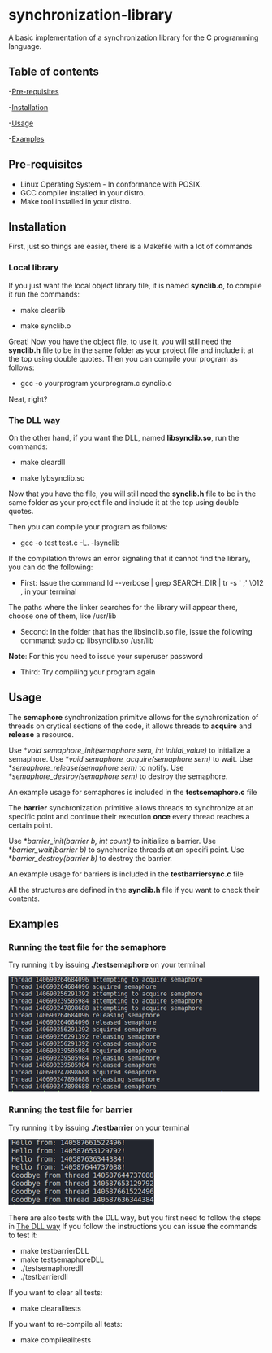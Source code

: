 # synchronization-library
A basic implementation of a synchronization library for the C programming language.

## Table of contents
-[Pre-requisites](#pre-requisites)

-[Installation](#installation)

-[Usage](#usage)

-[Examples](#examples)

## Pre-requisites
- Linux Operating System - In conformance with POSIX.
- GCC compiler installed in your distro.
- Make tool installed in your distro.

## Installation

First, just so things are easier, there is a Makefile with a lot of commands

### Local library

If you just want the local object library file, it is named **synclib.o**, to compile it run the commands:

- make clearlib

- make synclib.o

Great! Now you have the object file, to use it, you will still need the **synclib.h** file to be in the same folder as your 
project file and include it at the top using double quotes.
Then you can compile your program as follows:

- gcc -o yourprogram yourprogram.c synclib.o

Neat, right?

### The DLL way

On the other hand, if you want the DLL, named **libsynclib.so**, run the commands:

- make cleardll

- make lybsynclib.so

Now that you have the file, you will still need the **synclib.h** file to be in the same folder as your 
project file and include it at the top using double quotes.

Then you can compile your program as follows:

- gcc -o test test.c -L. -lsynclib

If the compilation throws an error signaling that it cannot find the library, you can do the following:

- First: Issue the command ld --verbose | grep SEARCH_DIR | tr -s ' ;' \\012 , in your terminal

The paths where the linker searches for the library will appear there, choose one of them, like /usr/lib

- Second: In the folder that has the libsinclib.so file, issue the following command: sudo cp libsynclib.so /usr/lib

**Note**: For this you need to issue your superuser password

- Third: Try compiling your program again 


## Usage
The **semaphore** synchronization primitve allows for the synchronization of threads on crytical
sections of the code, it allows threads to **acquire** and **release** a resource.

Use **void semaphore_init(semaphore *sem, int initial_value)** to initialize a semaphore.
Use **void semaphore_acquire(semaphore *sem)** to wait.
Use **semaphore_release(semaphore *sem)** to notify.
Use **semaphore_destroy(semaphore *sem)** to destroy the semaphore.

An example usage for semaphores is included in the **testsemaphore.c** file

The **barrier** synchronization primitive allows threads to synchronize at an specific point
and continue their execution **once** every thread reaches a certain point.  

Use **barrier_init(barrier *b, int count)** to initialize a barrier.
Use **barrier_wait(barrier *b)** to synchronize threads at an specifi point.
Use **barrier_destroy(barrier *b)** to destroy the barrier.

An example usage for barriers is included in the **testbarriersync.c** file

All the structures are defined in the **synclib.h** file if you want to check their contents.


## Examples

### Running the test file for the semaphore
Try running it by issuing **./testsemaphore** on your terminal

![alt text](image.png)

### Running the test file for barrier

Try running it by issuing **./testbarrier** on your terminal

![alt text](image-1.png)

There are also tests with the DLL way, but you first need to follow the steps in [The DLL way](#the-dll-way)
If you follow the instructions you can issue the commands to test it:

- make testbarrierDLL
- make testsemaphoreDLL
- ./testsemaphoredll
- ./testbarrierdll

If you want to clear all tests:

- make clearalltests

If you want to re-compile all tests:

- make compilealltests